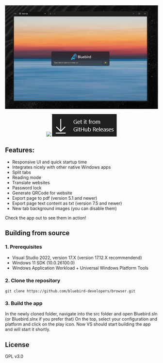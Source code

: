 <p align="center">
  <img src="images/HeroImage.jpg" alt="Bluebird screenshot" />
</p>

<p align="center">
  <a href="https://www.microsoft.com/store/productId/9PNXW61T4T0V" target="_blank">
    <img src="images/msstorebadge.png" /></a>
  <a href="https://bluebird-developers.github.io/releases/bluebird.appinstaller" target="_blank">
    <img src="images/ghreleasesbadge.png" /></a>
</p>

## Features:
- Responsive UI and quick startup time
- Integrates nicely with other native Windows apps 
- Split tabs
- Reading mode
- Translate websites
- Password lock
- Generate QRCode for website
- Export page to pdf (version 5.1 and newer)
- Export page text content as txt (version 7.5 and newer)
- New tab background images (you can disable them)

Check the app out to see them in action! 

## Building from source

### 1. Prerequisites
- Visual Studio 2022, version 17.X (version 17.12.X recommendend)
- Windows 11 SDK (10.0.26100.0)
- Windows Application Workload + Universal Windows Platform Tools

### 2. Clone the repository
```batch
git clone https://github.com/bluebird-developers/browser.git
```

### 3. Build the app
In the newly cloned folder, navigate into the src folder and open Bluebird.sln (or Bluebird.slnx if you prefer that)
On the top, select your configuration and platform and click on the play icon.
Now VS should start building the app and will start it shortly.

## License
GPL v3.0
